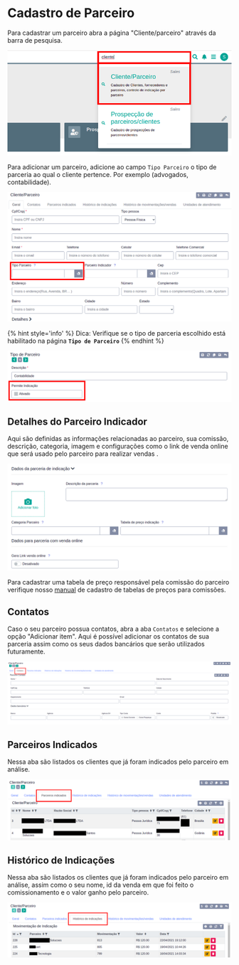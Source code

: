 # Cadastro de Parceiro


Para cadastrar um parceiro abra a página "Cliente/parceiro" através da barra de pesquisa.

![Busca pagina parceiro](/ui/assets/manuais-de-uso/cliente-parceiro/1-cliente-parceiro.png)

Para adicionar um parceiro, adicione ao campo `Tipo Parceiro` o tipo de parceria ao qual o cliente pertence. Por exemplo (advogados, contabilidade).

![Parceiro indicador](/ui/assets/manuais-de-uso/cliente-parceiro/3-cliente-parceiro.png)

{% hint style='info' %}
Dica: Verifique se o tipo de parceria escolhido está habilitado na página **`Tipo de Parceiro`**
{% endhint %}

![Habilitar Tipo de Parceria](/ui/assets/manuais-de-uso/cliente-parceiro/5-cliente-parceiro.png)

## Detalhes do Parceiro Indicador

Aqui são definidas as informações relacionadas ao parceiro, sua comissão, descrição, categoria, imagem e configurações como o link de venda online que será usado pelo parceiro para realizar vendas .

![Habilitar Tipo de Parceria](/ui/assets/manuais-de-uso/cliente-parceiro/6-cliente-parceiro.png)

Para cadastrar uma tabela de preço responsável pela comissão do parceiro verifique nosso <a href="/ui/Iniciando/Uso/tabelas_de_preco.md">manual</a> de cadastro de tabelas de preços para comissões.

## Contatos

Caso o seu parceiro possua contatos, abra a aba `Contatos` e selecione a opção "Adicionar item". Aqui é possível adicionar os contatos de sua parceria assim como os seus dados bancários que serão utilizados futuramente.

![Habilitar Tipo de Parceria](/ui/assets/manuais-de-uso/cliente-parceiro/9-cliente-parceiro.png)

## Parceiros Indicados

Nessa aba são listados os clientes que já foram indicados pelo parceiro em análise.

![Habilitar Tipo de Parceria](/ui/assets/manuais-de-uso/cliente-parceiro/10-cliente-parceiro.png)

## Histórico de Indicações

Nessa aba são listados os clientes que já foram indicados pelo parceiro em análise, assim como o seu nome, id da venda em que foi feito o comissionamento e o valor ganho pelo parceiro.

![Habilitar Tipo de Parceria](/ui/assets/manuais-de-uso/cliente-parceiro/11-cliente-parceiro.png)
